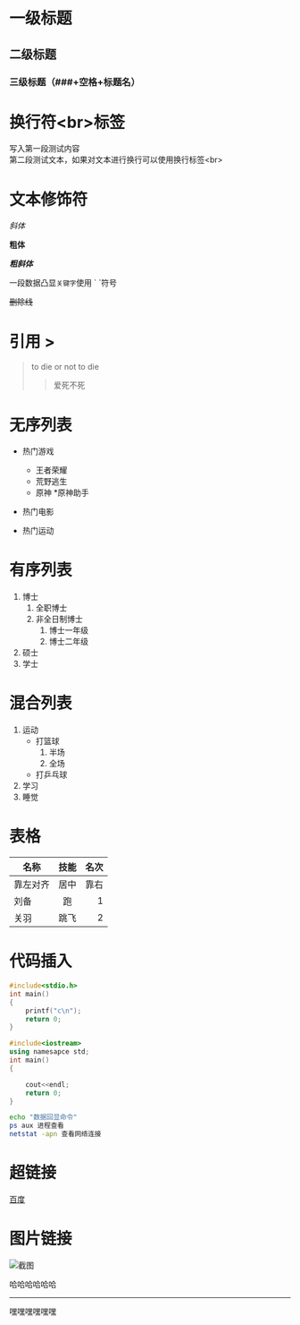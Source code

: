 

# 一级标题
## 二级标题
### 三级标题（###+空格+标题名）

# 换行符\<br\>标签

写入第一段测试内容<br>第二段测试文本，如果对文本进行换行可以使用换行标签\<br\>


# 文本修饰符

*斜体*

**粗体**

***粗斜体***

一段数据凸显`关键字`使用 \`  \`符号

~~删除线~~

# 引用 \>  

> to die or not to die
>> 爱死不死


# 无序列表

* 热门游戏
  * 王者荣耀
  * 荒野逃生
  * 原神
    *原神助手
* 热门电影

* 热门运动

# 有序列表

1. 博士
   1. 全职博士
   2. 非全日制博士
      1. 博士一年级
      2. 博士二年级
2. 硕士
3. 学士

# 混合列表

1. 运动
   * 打篮球
     1. 半场
     2. 全场
   * 打乒乓球
2. 学习
3. 睡觉


# 表格
名称|技能|名次
---|:--:|---:
靠左对齐|居中|靠右
刘备|跑|1
关羽|跳飞|2

# 代码插入
```c
#include<stdio.h>
int main()
{
	printf("c\n");
	return 0;
}
```

```cpp
#include<iostream>
using namesapce std;
int main()
{

	cout<<endl;
	return 0;
}
```
```bash
echo "数据回显命令"
ps aux 进程查看
netstat -apn 查看网络连接
```

# 超链接
[百度](https://www.baidu.com "点击进入百度")


# 图片链接
![截图](https://liuhao-aliyun-oss.oss-cn-beijing.aliyuncs.com/1672925096215.png "图片标题")

哈哈哈哈哈哈

*****
嘿嘿嘿嘿嘿嘿
